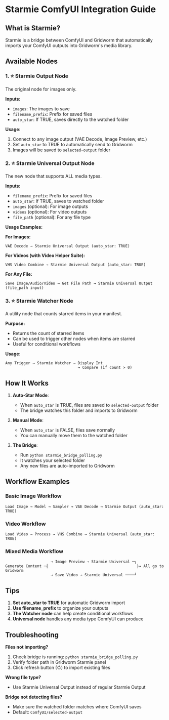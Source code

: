 # Starmie ComfyUI Integration Guide

## What is Starmie?

Starmie is a bridge between ComfyUI and Gridworm that automatically imports your ComfyUI outputs into Gridworm's media library.

## Available Nodes

### 1. ⭐ Starmie Output Node
The original node for images only.

**Inputs:**
- `images`: The images to save
- `filename_prefix`: Prefix for saved files
- `auto_star`: If TRUE, saves directly to the watched folder

**Usage:**
1. Connect to any image output (VAE Decode, Image Preview, etc.)
2. Set `auto_star` to TRUE to automatically send to Gridworm
3. Images will be saved to `selected-output` folder

### 2. ⭐ Starmie Universal Output Node
The new node that supports ALL media types.

**Inputs:**
- `filename_prefix`: Prefix for saved files
- `auto_star`: If TRUE, saves to watched folder
- `images` (optional): For image outputs
- `videos` (optional): For video outputs
- `file_path` (optional): For any file type

**Usage Examples:**

**For Images:**
```
VAE Decode → Starmie Universal Output (auto_star: TRUE)
```

**For Videos (with Video Helper Suite):**
```
VHS Video Combine → Starmie Universal Output (auto_star: TRUE)
```

**For Any File:**
```
Save Image/Audio/Video → Get File Path → Starmie Universal Output (file_path input)
```

### 3. ⭐ Starmie Watcher Node
A utility node that counts starred items in your manifest.

**Purpose:**
- Returns the count of starred items
- Can be used to trigger other nodes when items are starred
- Useful for conditional workflows

**Usage:**
```
Any Trigger → Starmie Watcher → Display Int
                                → Compare (if count > 0)
```

## How It Works

1. **Auto-Star Mode**: 
   - When `auto_star` is TRUE, files are saved to `selected-output` folder
   - The bridge watches this folder and imports to Gridworm

2. **Manual Mode**:
   - When `auto_star` is FALSE, files save normally
   - You can manually move them to the watched folder

3. **The Bridge**:
   - Run `python starmie_bridge_polling.py`
   - It watches your selected folder
   - Any new files are auto-imported to Gridworm

## Workflow Examples

### Basic Image Workflow
```
Load Image → Model → Sampler → VAE Decode → Starmie Output (auto_star: TRUE)
```

### Video Workflow
```
Load Video → Process → VHS Combine → Starmie Universal (auto_star: TRUE)
```

### Mixed Media Workflow
```
                    → Image Preview → Starmie Universal ─┐
Generate Content ─┤                                       ├→ All go to Gridworm
                    → Save Video → Starmie Universal ────┘
```

## Tips

1. **Set auto_star to TRUE** for automatic Gridworm import
2. **Use filename_prefix** to organize your outputs
3. **The Watcher node** can help create conditional workflows
4. **Universal node** handles any media type ComfyUI can produce

## Troubleshooting

**Files not importing?**
1. Check bridge is running: `python starmie_bridge_polling.py`
2. Verify folder path in Gridworm Starmie panel
3. Click refresh button (↻) to import existing files

**Wrong file type?**
- Use Starmie Universal Output instead of regular Starmie Output

**Bridge not detecting files?**
- Make sure the watched folder matches where ComfyUI saves
- Default: `ComfyUI/selected-output`